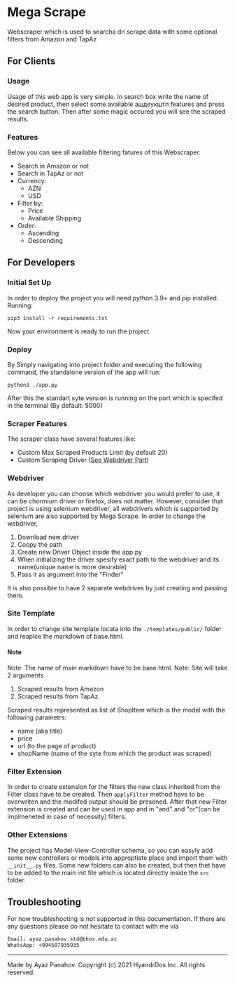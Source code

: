 # Mega Scrape

Webscraper which is used to searcha dn scrape data with some optional filters from Amazon and TapAz

## For Clients


### Usage
Usage of this web app is very simple. In search box write the name of desired product, then select some available ашдеукштп features and press the search button. Then after some magic occured you will see the scraped results.

### Features
Below you can see all available filtering fatures of this Webscraper.

- Search in Amazon or not
- Search in TapAz or not
- Currency:
  - AZN
  - USD
- Filter by:
  - Price
  - Available Shipping
- Order:
  - Ascending
  - Descending



## For Developers

### Initial Set Up
In order to deploy the project you will need python 3.9+ and pip installed. Running:
```
pip3 install -r requirements.txt
```
Now your environment is ready to run the project

### Deploy
By Simply navigating into project folder and executing the following command, the standalone version of the app will run:
```
python3 ./app.py
```
After this the standart syte version is running on the port which is specifed in the terminal (By default: 5000)

### Scraper Features
The scraper class have several features like:
- Custom Max Scraped Products Limit (by default 20)
- Custom Scraping Driver ([See Webdriver Part](###Webdriver))

### Webdriver
As developer you can choose which webdriver you would prefer to use, it can be chormium driver or firefox, does not matter. However, consider that project is using selenium webdriver, all webdrivers which is supported by selenium are also supported by Mega Scrape.
In order to change the webdriver,
1. Download new driver
2. Coopy the path
3. Create new Driver Object inside the app.py
4. When initializing the driver spesify exact path to the webdriver and its name(unique name is more desirable)
5. Pass it as argument into the "Finder"

It is also possible to have 2 separate webdrives by just creating and passing them.

### Site Template
In order to change site template locata into the `./templates/public/` folder and reaplce the markdown of base.html.

#### Note
Note: The name of main markdown have to be base.html.
Note: Site will take 2 arguments
1. Scraped results from Amazon
2. Scraped results from TapAz

Scraped results represented as list of ShopItem which is the model with the following parametrs:
- name (aka title)
- price
- url (to the page of product)
- shopName (name of the syte from which the product was scraped)

### Filter Extension
In order to create extension for the filters the new class inherited from the Filter class have to be created. Then `applyFilter` method have to be overwriten and the modifed output should be presened.
After that new Filter extension is created and can be used in app and in "and" and "or"(can be implmeneted in case of necessity) filters.

### Other Extensions
The project has Model-View-Controller schema, so you can easyly add some new controllers or models into approptiate place and import them with `__init__.py` files. Some new folders can also be created, but then thet have to be added to the main init file which is located directly inside the `src` folder.

## Troubleshooting

For now troubleshooting is not supported in this documentation. If there are any questions please do not hesitate to contact with me via
```
Email: ayaz.panahov.std@bhos.edu.az
WhatsApp: +994507935935
```
--------------------------------------------------------------------
Made by Ayaz Panahov.
Copyright (c) 2021 HyandrDos Inc. All rights reserved.
